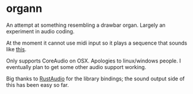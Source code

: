 # organn

An attempt at something resembling a drawbar organ. Largely an experiment in audio coding.

At the moment it cannot use midi input so it plays a sequence that sounds like [this](https://m.soundcloud.com/whatmilk/organn-v020).

Only supports CoreAudio on OSX. Apologies to linux/windows people. I eventually plan to get some other audio support working.

Big thanks to [RustAudio](https://github.com/RustAudio) for the library bindings; the sound output side of this has been easy so far.
